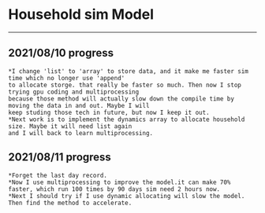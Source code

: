 # Household sim Model

---------------------------------------------
## 2021/08/10 progress
    *I change 'list' to 'array' to store data, and it make me faster sim time which no longer use 'append'
    to allocate storge. that really be faster so much. Then now I stop trying gpu coding and multiprocessing
    because those method will actually slow down the compile time by moving the data in and out. Maybe I will
    keep studing those tech in future, but now I keep it out.
    *Next work is to implement the dynamics array to allocate household size. Maybe it will need list again
    and I will back to learn multiprocessing.    

## 2021/08/11 progress
    *Forget the last day record.
    *Now I use multiprocessing to improve the model.it can make 70% faster, which run 100 times by 90 days sim need 2 hours now.
    *Next I should try if I use dynamic allocating will slow the model. Then find the method to accelerate.